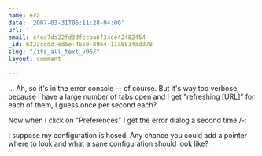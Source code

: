 ```yaml
---
name: era
date: '2007-03-31T06:11:28-04:00'
url: ''
email: c4ea7da22fd3dfccba6f34ce42482454
_id: b32accdd-ed6e-4650-8964-11a8834ad378
slug: "/its_all_text_v06/"
layout: comment

---
```


... Ah, so it's in the error console -- of course.  But it's way too verbose, because I have a large number of tabs open and I get "refreshing [URL]" for each of them, I guess once per second each?

Now when I click on "Preferences" I get the error dialog a second time /-:

I suppose my configuration is hosed.  Any chance you could add a pointer where to look and what a sane configuration should look like?
